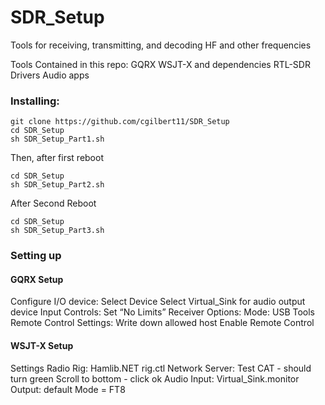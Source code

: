 # SDR_Setup
Tools for receiving, transmitting, and decoding HF and other frequencies

Tools Contained in this repo:
GQRX
WSJT-X and dependencies
RTL-SDR Drivers
Audio apps


### Installing:

```
git clone https://github.com/cgilbert11/SDR_Setup
cd SDR_Setup
sh SDR_Setup_Part1.sh
```
Then, after first reboot
```
cd SDR_Setup
sh SDR_Setup_Part2.sh
```
After Second Reboot
```
cd SDR_Setup
sh SDR_Setup_Part3.sh
```
### Setting up

#### GQRX Setup
Configure I/O device: 
    Select Device
    Select Virtual_Sink for audio output device
Input Controls:
	  Set “No Limits”
Receiver Options:
	  Mode: USB
 Tools
	  Remote Control Settings: Write down allowed host
	  Enable Remote Control

#### WSJT-X Setup
Settings
		Radio
			  Rig: Hamlib.NET rig.ctl
			  Network Server: <allowed host from GQRX>
			  Test CAT - should turn green
			  Scroll to bottom - click ok
		Audio
			  Input: Virtual_Sink.monitor
			  Output: default
     Mode = FT8
